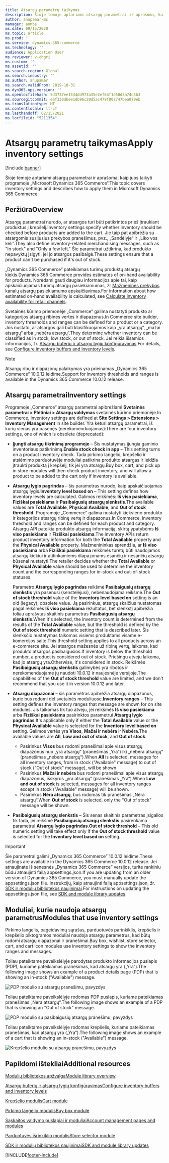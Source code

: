 ```yaml
---
title: Atsargų parametrų taikymas
description: Šioje temoje aptariami atsargų parametrai ir aprašoma, kaip juos taikyti programoje „Microsoft Dynamics 365 Commerce“.
author: anupamar-ms
manager: annbe
ms.date: 09/15/2020
ms.topic: article
ms.prod: ''
ms.service: dynamics-365-commerce
ms.technology: ''
audience: Application User
ms.reviewer: v-chgri
ms.custom: ''
ms.assetid: ''
ms.search.region: Global
ms.search.industry: ''
ms.author: anupamar
ms.search.validFrom: 2019-10-31
ms.dyn365.ops.version: ''
ms.openlocfilehash: 5d3737ee1534dd973a35e2ef64f1d58d5a74d5b3
ms.sourcegitcommit: eaf330dbee1db96c20d5ac479f007747bea079eb
ms.translationtype: HT
ms.contentlocale: lt-LT
ms.lasthandoff: 02/15/2021
ms.locfileid: "5211354"
---
```

# <a name="apply-inventory-settings"></a><span data-ttu-id="3708e-103">Atsargų parametrų taikymas</span><span class="sxs-lookup"><span data-stu-id="3708e-103">Apply inventory settings</span></span>

[!include [banner](includes/banner.md)]

<span data-ttu-id="3708e-104">Šioje temoje aptariami atsargų parametrai ir aprašoma, kaip juos taikyti programoje „Microsoft Dynamics 365 Commerce“.</span><span class="sxs-lookup"><span data-stu-id="3708e-104">This topic covers inventory settings and describes how to apply them in Microsoft Dynamics 365 Commerce.</span></span>

## <a name="overview"></a><span data-ttu-id="3708e-105">Peržiūra</span><span class="sxs-lookup"><span data-stu-id="3708e-105">Overview</span></span>

<span data-ttu-id="3708e-106">Atsargų parametrai nurodo, ar atsargos turi būti patikrintos prieš įtraukiant produktus į krepšelį.</span><span class="sxs-lookup"><span data-stu-id="3708e-106">Inventory settings specify whether inventory should be checked before products are added to the cart.</span></span> <span data-ttu-id="3708e-107">Jie taip pat apibrėžia su atsargomis susijusius prekybos pranešimus, pvz., „Sandėlyje“ ir „Liko vos keli“.</span><span class="sxs-lookup"><span data-stu-id="3708e-107">They also define inventory-related merchandising messages, such as "In stock" and "Only a few left."</span></span> <span data-ttu-id="3708e-108">Šie parametrai užtikrina, kad produkto nepavyktų įsigyti, jei jo atsargos pasibaigė.</span><span class="sxs-lookup"><span data-stu-id="3708e-108">These settings ensure that a product can't be purchased if it's out of stock.</span></span>

<span data-ttu-id="3708e-109">„Dynamics 365 Commerce“ pateikiamas turimų produktų atsargų kiekis.</span><span class="sxs-lookup"><span data-stu-id="3708e-109">Dynamics 365 Commerce provides estimates of on-hand availability for products.</span></span> <span data-ttu-id="3708e-110">Norėdami gauti daugiau informacijos apie tai, kaip apskaičiuojamas turimų atsargų pasiekiamumas, žr [Mažmeninės prekybos kanalų atsargų pasiekiamumo apskaičiavimas](calculated-inventory-retail-channels.md).</span><span class="sxs-lookup"><span data-stu-id="3708e-110">For information about how estimated on-hand availability is calculated, see [Calculate inventory availability for retail channels](calculated-inventory-retail-channels.md).</span></span>

<span data-ttu-id="3708e-111">Svetainės kūrimo priemonėje „Commerce“ galima nustatyti produkto ar kategorijos atsargų ribines vertes ir diapazonus.</span><span class="sxs-lookup"><span data-stu-id="3708e-111">In Commerce site builder, inventory thresholds and ranges can be defined for a product or a category.</span></span> <span data-ttu-id="3708e-112">Jos nustato, ar atsargos gali būti klasifikuojamos kaip „yra atsargų“, „mažai atsargų“ arba „nebėra atsargų“.</span><span class="sxs-lookup"><span data-stu-id="3708e-112">They determine whether inventory can be classified as in stock, low stock, or out of stock.</span></span> <span data-ttu-id="3708e-113">Jei reikia išsamios informacijos, žr. [Atsargų buferių ir atsargų lygių konfigūravimas](inventory-buffers-levels.md).</span><span class="sxs-lookup"><span data-stu-id="3708e-113">For details, see [Configure inventory buffers and inventory levels](inventory-buffers-levels.md).</span></span>

> [!NOTE]
> <span data-ttu-id="3708e-114">Atsargų ribų ir diapazonų palaikymas yra prieinamas „Dynamics 365 Commerce“ 10.0.12 leidime.</span><span class="sxs-lookup"><span data-stu-id="3708e-114">Support for inventory thresholds and ranges is available in the Dynamics 365 Commerce 10.0.12 release.</span></span>

## <a name="inventory-settings"></a><span data-ttu-id="3708e-115">Atsargų parametrai</span><span class="sxs-lookup"><span data-stu-id="3708e-115">Inventory settings</span></span>

<span data-ttu-id="3708e-116">Programoje „Commerce“ atsargų parametrai apibrėžiami **Svetainės parametrai \> Plėtiniai \> Atsargų valdymas** svetainės kūrimo priemonėje.</span><span class="sxs-lookup"><span data-stu-id="3708e-116">In Commerce, inventory settings are defined at **Site Settings \> Extensions \> Inventory Management** in site builder.</span></span> <span data-ttu-id="3708e-117">Yra keturi atsargų parametrai, iš kurių vienas yra pasenęs (nerekomenduojamas):</span><span class="sxs-lookup"><span data-stu-id="3708e-117">There are four inventory settings, one of which is obsolete (deprecated):</span></span>

- <span data-ttu-id="3708e-118">**Įjungti atsargų tikrinimą programoje** – Šis nustatymas įjungia gaminio inventoriaus patikrinimą.</span><span class="sxs-lookup"><span data-stu-id="3708e-118">**Enable stock check in app** – This setting turns on a product inventory check.</span></span> <span data-ttu-id="3708e-119">Tada pirkimo langelio, krepšelio ir atsiėmimo parduotuvėje moduliai patikrina produkto atsargas ir leidžia įtraukti produktą į krepšelį, tik jei yra atsargų.</span><span class="sxs-lookup"><span data-stu-id="3708e-119">Buy box, cart, and pick up in store modules will then check product inventory, and will allow a product to be added to the cart only if inventory is available.</span></span>
- <span data-ttu-id="3708e-120">**Atsargų lygio pagrindas** – šis parametras nurodo, kaip apskaičiuojamas atsargų lygis.</span><span class="sxs-lookup"><span data-stu-id="3708e-120">**Inventory level based on** – This setting defines how inventory levels are calculated.</span></span> <span data-ttu-id="3708e-121">Galimos reikšmės: **Iš viso pasiekiama**, **Fiziškai pasiekiama** ir **Pasibaigusių atsargų slenkstis**.</span><span class="sxs-lookup"><span data-stu-id="3708e-121">The available values are **Total Available**, **Physical Available**, and **Out of stock threshold**.</span></span> <span data-ttu-id="3708e-122">Programoje „Commerce“ galima nustatyti kiekvieno produkto ir kategorijos atsargų ribinę vertę ir diapazonus.</span><span class="sxs-lookup"><span data-stu-id="3708e-122">In Commerce, inventory threshold and ranges can be defined for each product and category.</span></span> <span data-ttu-id="3708e-123">Atsargų API pateikia produkto atsargų informaciją, skirtą ypatybėms **Iš viso pasiekiama** ir **Fiziškai pasiekiama**.</span><span class="sxs-lookup"><span data-stu-id="3708e-123">The inventory APIs return product inventory information for both the **Total Available** property and the **Physical Available** property.</span></span> <span data-ttu-id="3708e-124">Mažmenininkas sprendžia, ar **Iš viso pasiekiama** arba **Fiziškai pasiekiama** reikšmės turėtų būti naudojamos atsargų kiekiui ir atitinkamiems diapazonams esančių ir nesančių atsargų būsenai nustatyti.</span><span class="sxs-lookup"><span data-stu-id="3708e-124">The retailer decides whether the **Total Available** or **Physical Available** value should be used to determine the inventory count and the corresponding ranges for in-stock and out-of-stock statuses.</span></span>

    <span data-ttu-id="3708e-125">Parametro **Atsargų lygio pagrindas** reikšmė **Pasibaigusių atsargų slenkstis** yra pasenusi (senstelėjusi), nebenaudojama reikšmė.</span><span class="sxs-lookup"><span data-stu-id="3708e-125">The **Out of stock threshold** value of the **Inventory level based on** setting is an old (legacy), obsolete value.</span></span> <span data-ttu-id="3708e-126">Ją pasirinkus, atsargų skaičius nustatomas pagal reikšmės **Iš viso pasiekiama** rezultatus, bet slenkstį apibrėžia toliau aprašytas skaitinis parametras **Pasibaigusių atsargų slenkstis**.</span><span class="sxs-lookup"><span data-stu-id="3708e-126">When it's selected, the inventory count is determined from the results of the **Total Available** value, but the threshold is defined by the **Out of stock threshold** numeric setting that is described later.</span></span> <span data-ttu-id="3708e-127">Šis slenksčio nustatymas taikomas visiems produktams visame e-komercijos saite.</span><span class="sxs-lookup"><span data-stu-id="3708e-127">This threshold setting applies to all products across an e-commerce site.</span></span> <span data-ttu-id="3708e-128">Jei atsargos mažesnės už ribinę vertę, laikoma, kad produkto atsargos pasibaigusios.</span><span class="sxs-lookup"><span data-stu-id="3708e-128">If inventory is below the threshold number, a product is considered out of stock.</span></span> <span data-ttu-id="3708e-129">Priešingu atveju laikoma, kad jo atsargų yra.</span><span class="sxs-lookup"><span data-stu-id="3708e-129">Otherwise, it's considered in stock.</span></span> <span data-ttu-id="3708e-130">Reikšmės **Pasibaigusių atsargų slenkstis** galimybės yra ribotos ir nerekomenduojame jų naudoti 10.0.12 ir naujesnėje versijoje.</span><span class="sxs-lookup"><span data-stu-id="3708e-130">The capabilities of the **Out of stock threshold** value are limited, and we don't recommend that you use it in version 10.0.12 and later.</span></span>

- <span data-ttu-id="3708e-131">**Atsargų diapazonai** – šis parametras apibrėžia atsargų diapazonus, kurie bus rodomi dėl svetainės moduliuose.</span><span class="sxs-lookup"><span data-stu-id="3708e-131">**Inventory ranges** – This setting defines the inventory ranges that message are shown for on site modules.</span></span> <span data-ttu-id="3708e-132">Jis taikomas tik tuo atveju, jei reikšmės **Iš viso pasiekiama** arba **Fiziškai pasiekiama** pasirinktos parametrui **Atsargų lygio pagrindas**.</span><span class="sxs-lookup"><span data-stu-id="3708e-132">It's applicable only if either the **Total Available** value or the **Physical Available** value is selected for the **Inventory level based on** setting.</span></span> <span data-ttu-id="3708e-133">Galimos vertės yra **Visos**, **Mažai ir nebėra** ir **Nebėra**.</span><span class="sxs-lookup"><span data-stu-id="3708e-133">The available values are **All**, **Low and out of stock**, and **Out of stock**.</span></span>

    - <span data-ttu-id="3708e-134">Pasirinkus **Visos** bus rodomi pranešimai apie visus atsargų diapazonus nuo „yra atsargų“ (pranešimas „Yra“) iki „nebėra atsargų“ (pranešimas „nebėra atsargų“).</span><span class="sxs-lookup"><span data-stu-id="3708e-134">When **All** is selected, messages for all inventory ranges, from in stock ("Available" message) to out of stock ("Out of stock" message), will be shown.</span></span>
    - <span data-ttu-id="3708e-135">Pasirinkus **Mažai ir nebėra** bus rodomi pranešimai apie visus atsargų diapazonus, išskyrus „yra atsargų“ (pranešimas „Yra“).</span><span class="sxs-lookup"><span data-stu-id="3708e-135">When **Low and out of stock** is selected, messages for all inventory ranges except in stock ("Available" message) will be shown.</span></span>
    - <span data-ttu-id="3708e-136">Pasirinkus **Nėra atsargų**, bus rodomas tik pranešimas „Nėra atsargų“.</span><span class="sxs-lookup"><span data-stu-id="3708e-136">When **Out of stock** is selected, only the "Out of stock" message will be shown.</span></span>

- <span data-ttu-id="3708e-137">**Pasibaigusių atsargų slenkstis** – Šis senas skaitinis parametras įsigalios tik tada, jei reikšmė **Pasibaigusių atsargų slenkstis** pasirenkama parametrui **Atsargų lygio pagrindas**.</span><span class="sxs-lookup"><span data-stu-id="3708e-137">**Out of stock threshold** – This old numeric setting will take effect only if the **Out of stock threshold** value is selected for the **Inventory level based on** setting.</span></span>

> [!IMPORTANT] 
> <span data-ttu-id="3708e-138">Šie parametrai galimi „Dynamics 365 Commerce” 10.0.12 leidime.</span><span class="sxs-lookup"><span data-stu-id="3708e-138">These settings are available in the Dynamics 365 Commerce 10.0.12 release.</span></span> <span data-ttu-id="3708e-139">Jei atnaujinate iš senesnės „Dynamics 365 Commerce” versijos, turite rankiniu būdu atnaujinti failą appsettings.json.</span><span class="sxs-lookup"><span data-stu-id="3708e-139">If you are updating from an older version of Dynamics 365 Commerce, you must manually update the appsettings.json file.</span></span> <span data-ttu-id="3708e-140">Instrukcijų, kaip atnaujinti failą appsettings.json, žr. [SDK ir modulių bibliotekos naujinimai](e-commerce-extensibility/sdk-updates.md#update-the-appsettingsjson-file).</span><span class="sxs-lookup"><span data-stu-id="3708e-140">For instructions on updating the appsettings.json file, see [SDK and module library updates](e-commerce-extensibility/sdk-updates.md#update-the-appsettingsjson-file).</span></span>

## <a name="modules-that-use-inventory-settings"></a><span data-ttu-id="3708e-141">Moduliai, kurie naudoja atsargų parametrus</span><span class="sxs-lookup"><span data-stu-id="3708e-141">Modules that use inventory settings</span></span>

<span data-ttu-id="3708e-142">Pirkimo langelis, pageidavimų sąrašas, parduotuvės parinkiklis, krepšelis ir krepšelio piktogramos moduliai naudoja atsargų parametrus, kad būtų rodomi atsargų diapazonai ir pranešimai.</span><span class="sxs-lookup"><span data-stu-id="3708e-142">Buy box, wishlist, store selector, cart, and cart icon modules use inventory settings to show the inventory ranges and messages.</span></span>

<span data-ttu-id="3708e-143">Toliau pateiktame paveikslėlyje parodytas produkto informacijos puslapis (PDP), kuriame pateikiamas pranešimas, kad atsargų yra („Yra“).</span><span class="sxs-lookup"><span data-stu-id="3708e-143">The following image shows an example of a product details page (PDP) that is showing an in-stock ("Available") message.</span></span>

![PDP modulio su atsargų pranešimu, pavyzdys](./media/pdp-InStock.png)

<span data-ttu-id="3708e-145">Toliau pateiktame paveikslėlyje rodomas PDP puslapis, kuriame pateikiamas pranešimas „Nėra atsargų“.</span><span class="sxs-lookup"><span data-stu-id="3708e-145">The following image shows an example of a PDP that is showing an "Out of stock" message.</span></span>

![PDP modulio su pasibaigusių atsargų pranešimu, pavyzdys](./media/pdp-outofstock.png)

<span data-ttu-id="3708e-147">Toliau pateiktame paveikslėlyje rodomas krepšelis, kuriame pateikiamas pranešimas, kad atsargų yra („Yra“).</span><span class="sxs-lookup"><span data-stu-id="3708e-147">The following image shows an example of a cart that is showing an in-stock ("Available") message.</span></span>

![Krepšelio modulio su atsargų pranešimu, pavyzdys](./media/cart-instock.png)

## <a name="additional-resources"></a><span data-ttu-id="3708e-149">Papildomi ištekliai</span><span class="sxs-lookup"><span data-stu-id="3708e-149">Additional resources</span></span>

[<span data-ttu-id="3708e-150">Modulių bibliotekos apžvalga</span><span class="sxs-lookup"><span data-stu-id="3708e-150">Module library overview</span></span>](starter-kit-overview.md)

[<span data-ttu-id="3708e-151">Atsargų buferių ir atsargų lygių konfigūravimas</span><span class="sxs-lookup"><span data-stu-id="3708e-151">Configure inventory buffers and inventory levels</span></span>](inventory-buffers-levels.md)

[<span data-ttu-id="3708e-152">Krepšelio modulis</span><span class="sxs-lookup"><span data-stu-id="3708e-152">Cart module</span></span>](add-cart-module.md)

[<span data-ttu-id="3708e-153">Pirkimo langelio modulis</span><span class="sxs-lookup"><span data-stu-id="3708e-153">Buy box module</span></span>](add-buy-box.md)

[<span data-ttu-id="3708e-154">Sąskaitos valdymo puslapiai ir moduliai</span><span class="sxs-lookup"><span data-stu-id="3708e-154">Account management pages and modules</span></span>](account-management.md)

[<span data-ttu-id="3708e-155">Parduotuvės išrinkiklio modulis</span><span class="sxs-lookup"><span data-stu-id="3708e-155">Store selector module</span></span>](store-selector.md)

[<span data-ttu-id="3708e-156">SDK ir modulių bibliotekos naujinimai</span><span class="sxs-lookup"><span data-stu-id="3708e-156">SDK and module library updates</span></span>](e-commerce-extensibility/sdk-updates.md)


[!INCLUDE[footer-include](../includes/footer-banner.md)]